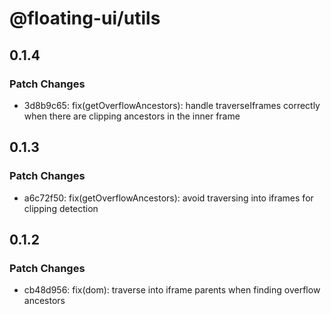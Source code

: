 # @floating-ui/utils

## 0.1.4

### Patch Changes

- 3d8b9c65: fix(getOverflowAncestors): handle traverseIframes correctly when
  there are clipping ancestors in the inner frame

## 0.1.3

### Patch Changes

- a6c72f50: fix(getOverflowAncestors): avoid traversing into iframes for
  clipping detection

## 0.1.2

### Patch Changes

- cb48d956: fix(dom): traverse into iframe parents when finding overflow
  ancestors
